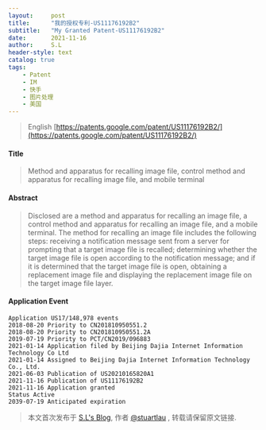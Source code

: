 ```yaml
---
layout:     post
title:      "我的授权专利-US11176192B2"
subtitle:   "My Granted Patent-US11176192B2"
date:       2021-11-16
author:     S.L
header-style: text
catalog: true
tags:
    - Patent
    - IM
    - 快手
    - 图片处理
    - 美国
---
```

> English [https://patents.google.com/patent/US11176192B2/](https://patents.google.com/patent/US11176192B2/)

#### Title
> Method and apparatus for recalling image file, control method and apparatus for recalling image file, and mobile terminal


#### Abstract
> Disclosed are a method and apparatus for recalling an image file, a control method and apparatus for recalling an image file, and a mobile terminal. The method for recalling an image file includes the following steps: receiving a notification message sent from a server for prompting that a target image file is recalled; determining whether the target image file is open according to the notification message; and if it is determined that the target image file is open, obtaining a replacement image file and displaying the replacement image file on the target image file layer.



#### Application Event
```
Application US17/148,978 events 
2018-08-20 Priority to CN201810950551.2
2018-08-20 Priority to CN201810950551.2A
2019-07-19 Priority to PCT/CN2019/096883
2021-01-14 Application filed by Beijing Dajia Internet Information Technology Co Ltd
2021-01-14 Assigned to Beijing Dajia Internet Information Technology Co., Ltd.
2021-06-03 Publication of US20210165820A1
2021-11-16 Publication of US11176192B2
2021-11-16 Application granted
Status Active
2039-07-19 Anticipated expiration
```
> 本文首次发布于 [S.L's Blog](https://liushuo.me), 作者 [@stuartlau](http://github.com/stuartlau) ,
转载请保留原文链接.
